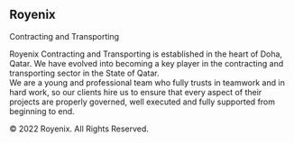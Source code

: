 ## Royenix
Contracting and Transporting


Royenix Contracting and Transporting is established in the heart of Doha, Qatar. We have evolved into becoming a key player in the contracting and transporting sector in the State of Qatar.
<br>
We are a young and professional team who fully trusts in teamwork and in hard work, so our clients hire us to ensure that every aspect of their projects are properly governed, well executed and fully supported from beginning to end.

© 2022 Royenix. All Rights Reserved.

